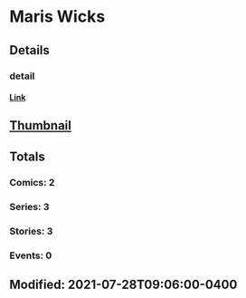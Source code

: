 # Maris  Wicks 
## Details
### detail
#### [Link](http://marvel.com/comics/creators/13783/maris_wicks?utm_campaign=apiRef&utm_source=225578a89fc76f3d20fbffda5d17a88d)
## [Thumbnail](http://i.annihil.us/u/prod/marvel/i/mg/b/40/image_not_available.jpg)
## Totals
### Comics: 2
### Series: 3
### Stories: 3
### Events: 0
## Modified: 2021-07-28T09:06:00-0400